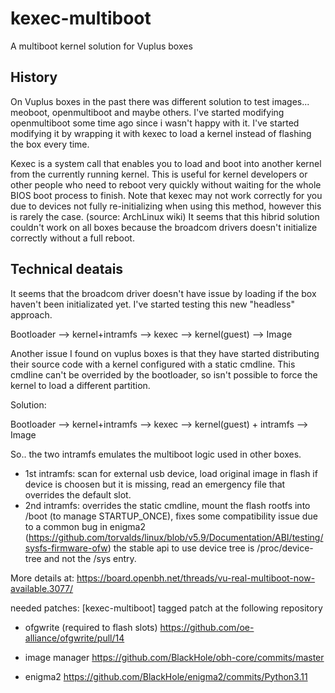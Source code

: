# kexec-multiboot
A multiboot kernel solution for Vuplus boxes

History
---
On Vuplus boxes in the past there was different solution to test images... meoboot, openmultiboot and maybe others.
I've started modifying openmultiboot some time ago since i wasn't happy with it. I've started modifying it by wrapping it with kexec 
to load a kernel instead of flashing the box every time.

Kexec is a system call that enables you to load and boot into another kernel from the currently running kernel. This is useful for kernel developers or other people who need to reboot very quickly without waiting for the whole BIOS boot process to finish. Note that kexec may not work correctly for you due to devices not fully re-initializing when using this method, however this is rarely the case. (source: ArchLinux wiki)
It seems that this hibrid solution couldn't work on all boxes because the broadcom drivers doesn't initialize correctly without a full reboot.


Technical deatais
---
It seems that the broadcom driver doesn't have issue by loading if the box haven't been initializated yet.
I've started testing this new "headless" approach.

Bootloader --> kernel+intramfs --> kexec --> kernel(guest) --> Image 

Another issue I found on vuplus boxes is that they have started distributing their source code with a kernel configured with a static cmdline.
This cmdline can't be overrided by the bootloader, so isn't possible to force the kernel to load a different partition.

Solution: 

Bootloader --> kernel+intramfs --> kexec --> kernel(guest) + intramfs --> Image

So.. the two intramfs emulates the multiboot logic used in other boxes.
- 1st intramfs: scan for external usb device, load original image in flash if device is choosen but it  is missing, read an emergency file that overrides the default slot.
- 2nd intramfs: overrides the static cmdline, mount the flash rootfs into /boot (to manage STARTUP_ONCE), fixes some compatibility issue due to a common bug in enigma2
(https://github.com/torvalds/linux/blob/v5.9/Documentation/ABI/testing/sysfs-firmware-ofw) the stable api to use device tree is /proc/device-tree and not the /sys entry. 

More details at:
https://board.openbh.net/threads/vu-real-multiboot-now-available.3077/

needed patches:
[kexec-multiboot] tagged patch at the following repository

- ofgwrite (required to flash slots)
https://github.com/oe-alliance/ofgwrite/pull/14

- image manager 
https://github.com/BlackHole/obh-core/commits/master

- enigma2
https://github.com/BlackHole/enigma2/commits/Python3.11
